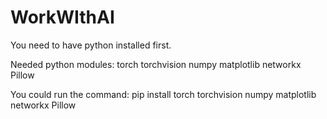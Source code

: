# WorkWIthAI

You need to have python installed first.

Needed python modules:
torch
torchvision
numpy
matplotlib
networkx
Pillow


You could run the command: 
pip install torch torchvision numpy matplotlib networkx Pillow
